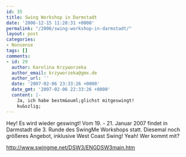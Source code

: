 ```yaml
---
id: 35
title: Swing Workshop in Darmstadt
date: '2006-12-15 11:28:31 +0000'
permalink: "/2006/swing-workshop-in-darmstadt/"
layout: post
categories:
- Nonsense
tags: []
comments:
- id: 29
  author: Karolina Krzyworzeka
  author_email: krzyworzeka@gmx.de
  author_url: ''
  date: '2007-02-06 23:33:26 +0000'
  date_gmt: '2007-02-06 22:33:26 +0000'
  content: |-
    Ja, ich habe bestm&ouml;glichst mitgeswingt!
    ku&szlig;
---
```

Hey! Es wird wieder geswingt! Vom 19. - 21. Januar 2007 findet in Darmstadt die 3. Runde des SwingMe Workshops statt. Diesemal noch größeres Angebot, inklusive West Coast Swing! Yeah! Wer kommt mit?

<http://www.swingme.net/DSW3/ENGDSW3main.htm>
